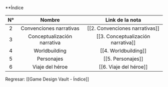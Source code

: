 
**Índice

| N°  |           Nombre            |          Link de la nota           |
| :-: | :-------------------------: | :--------------------------------: |
|  2  |   Convenciones narrativas   |   [[2. Convenciones narrativas]]   |
|  3  | Conceptualización narrativa | [[3. Conceptualización narrativa]] |
|  4  |        Worldbuilding        |        [[4. Worldbuilding]]        |
|  5  |         Personajes          |         [[5. Personajes]]          |
|  6  |       Viaje del héroe       |       [[6. Viaje del héroe]]       |


Regresar: [[Game Design Vault - Índice]]